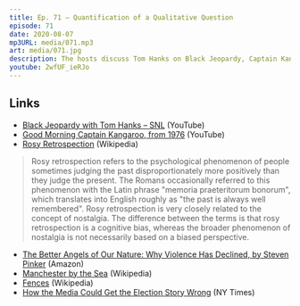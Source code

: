 ```yaml
---
title: Ep. 71 – Quantification of a Qualitative Question
episode: 71
date: 2020-08-07
mp3URL: media/071.mp3
art: media/071.jpg
description: The hosts discuss Tom Hanks on Black Jeopardy, Captain Kangaroo, the rose colored glasses fallacy, how the world is simpler now, how good Manchester By The Sea is, how Dennis was run over by a motorcycle, and how Pence will pardon Trump.
youtube: 2wfUF_ieRJo
---
```


## Links

- [Black Jeopardy with Tom Hanks – SNL](https://www.youtube.com/watch?v=O7VaXlMvAvk) (YouTube)
- [Good Morning Captain Kangaroo, from 1976](https://www.youtube.com/watch?v=QYhPy14dTGA) (YouTube)
- [Rosy Retrospection](https://en.wikipedia.org/wiki/Rosy_retrospection) (Wikipedia)

> Rosy retrospection refers to the psychological phenomenon of people sometimes judging the past disproportionately more positively than they judge the present. The Romans occasionally referred to this phenomenon with the Latin phrase "memoria praeteritorum bonorum", which translates into English roughly as "the past is always well remembered". Rosy retrospection is very closely related to the concept of nostalgia. The difference between the terms is that rosy retrospection is a cognitive bias, whereas the broader phenomenon of nostalgia is not necessarily based on a biased perspective.

- [The Better Angels of Our Nature: Why Violence Has Declined, by Steven Pinker](https://amzn.to/34XoLWI) (Amazon)
- [Manchester by the Sea](<https://en.wikipedia.org/wiki/Manchester_by_the_Sea_(film)>) (Wikipedia)
- [Fences](<https://en.wikipedia.org/wiki/Fences_(film)>) (Wikipedia)
- [How the Media Could Get the Election Story Wrong](https://www.nytimes.com/2020/08/02/business/media/election-coverage.html) (NY Times)
